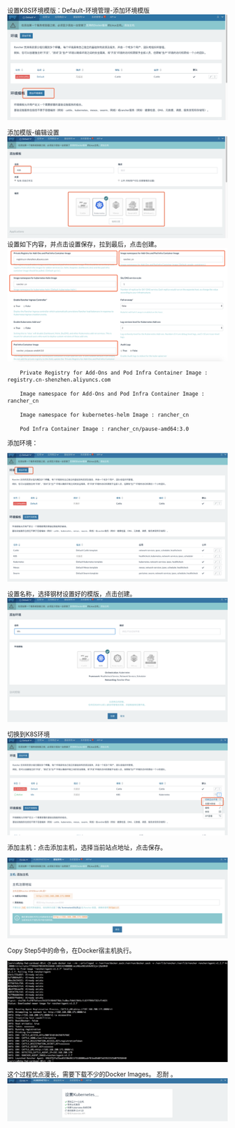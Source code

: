 设置K8S环境模版：Default-环境管理-添加环境模版![](/assets/add_environment_template_1.png)

添加模版-编辑设置![](/assets/add_template.png)设置如下内容，并点击设置保存，拉到最后，点击创建。![](/assets/setting_k8s_template_config.png)

```
    Private Registry for Add-Ons and Pod Infra Container Image : registry.cn-shenzhen.aliyuncs.com

    Image namespace for Add-Ons and Pod Infra Container Image : rancher_cn

    Image namespace for kubernetes-helm Image : rancher_cn

    Pod Infra Container Image : rancher_cn/pause-amd64:3.0
```

添加环境：

![](/assets/add_environment.png)

设置名称，选择钢材设置好的模版，点击创建。![](/assets/add_environment_setting.png)

切换到K8S环境![](/assets/switch_env.png)

添加主机：点击添加主机，选择当前站点地址，点击保存。

![](/assets/add_host.png)

Copy Step5中的命令，在Docker宿主机执行。

![](/assets/add_host_cmd.png)

这个过程优点漫长，需要下载不少的Docker Images。 忍耐 。                               ![](/assets/kubernetes_setting.png) 

